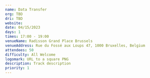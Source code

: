 ```yaml
---
name: Data Transfer
org: TBD
dri: TBD
website: 
date: 04/15/2023
days: 1
times: 17:00 - 19:00
venueName: Radisson Grand Place Brussels
venueAddress: Rue du Fossé aux Loups 47, 1000 Bruxelles, Belgium
attendees: 50
difficulty: All Welcome
logomark: URL to a square PNG
description: Track description
priority: 1
---
```

